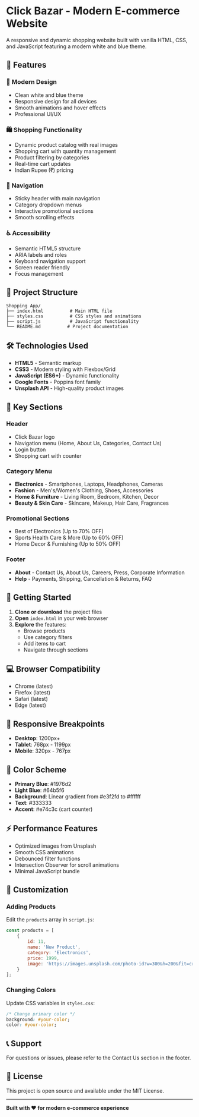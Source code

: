 # Click Bazar - Modern E-commerce Website

A responsive and dynamic shopping website built with vanilla HTML, CSS, and JavaScript featuring a modern white and blue theme.

## 🚀 Features

### 🎨 **Modern Design**
- Clean white and blue theme
- Responsive design for all devices
- Smooth animations and hover effects
- Professional UI/UX

### 🛍️ **Shopping Functionality**
- Dynamic product catalog with real images
- Shopping cart with quantity management
- Product filtering by categories
- Real-time cart updates
- Indian Rupee (₹) pricing

### 📱 **Navigation**
- Sticky header with main navigation
- Category dropdown menus
- Interactive promotional sections
- Smooth scrolling effects

### ♿ **Accessibility**
- Semantic HTML5 structure
- ARIA labels and roles
- Keyboard navigation support
- Screen reader friendly
- Focus management

## 📂 Project Structure

```
Shopping App/
├── index.html          # Main HTML file
├── styles.css          # CSS styles and animations
├── script.js           # JavaScript functionality
└── README.md          # Project documentation
```

## 🛠️ Technologies Used

- **HTML5** - Semantic markup
- **CSS3** - Modern styling with Flexbox/Grid
- **JavaScript (ES6+)** - Dynamic functionality
- **Google Fonts** - Poppins font family
- **Unsplash API** - High-quality product images

## 🎯 Key Sections

### Header
- Click Bazar logo
- Navigation menu (Home, About Us, Categories, Contact Us)
- Login button
- Shopping cart with counter

### Category Menu
- **Electronics** - Smartphones, Laptops, Headphones, Cameras
- **Fashion** - Men's/Women's Clothing, Shoes, Accessories
- **Home & Furniture** - Living Room, Bedroom, Kitchen, Decor
- **Beauty & Skin Care** - Skincare, Makeup, Hair Care, Fragrances

### Promotional Sections
- Best of Electronics (Up to 70% OFF)
- Sports Health Care & More (Up to 60% OFF)
- Home Decor & Furnishing (Up to 50% OFF)

### Footer
- **About** - Contact Us, About Us, Careers, Press, Corporate Information
- **Help** - Payments, Shipping, Cancellation & Returns, FAQ

## 🚀 Getting Started

1. **Clone or download** the project files
2. **Open** `index.html` in your web browser
3. **Explore** the features:
   - Browse products
   - Use category filters
   - Add items to cart
   - Navigate through sections

## 💻 Browser Compatibility

- Chrome (latest)
- Firefox (latest)
- Safari (latest)
- Edge (latest)

## 📱 Responsive Breakpoints

- **Desktop**: 1200px+
- **Tablet**: 768px - 1199px
- **Mobile**: 320px - 767px

## 🎨 Color Scheme

- **Primary Blue**: #1976d2
- **Light Blue**: #64b5f6
- **Background**: Linear gradient from #e3f2fd to #ffffff
- **Text**: #333333
- **Accent**: #e74c3c (cart counter)

## ⚡ Performance Features

- Optimized images from Unsplash
- Smooth CSS animations
- Debounced filter functions
- Intersection Observer for scroll animations
- Minimal JavaScript bundle

## 🔧 Customization

### Adding Products
Edit the `products` array in `script.js`:
```javascript
const products = [
    { 
        id: 11, 
        name: 'New Product', 
        category: 'Electronics', 
        price: 1999, 
        image: 'https://images.unsplash.com/photo-id?w=300&h=200&fit=crop' 
    }
];
```

### Changing Colors
Update CSS variables in `styles.css`:
```css
/* Change primary color */
background: #your-color;
color: #your-color;
```

## 📞 Support

For questions or issues, please refer to the Contact Us section in the footer.

## 📄 License

This project is open source and available under the MIT License.

---

**Built with ❤️ for modern e-commerce experience**
